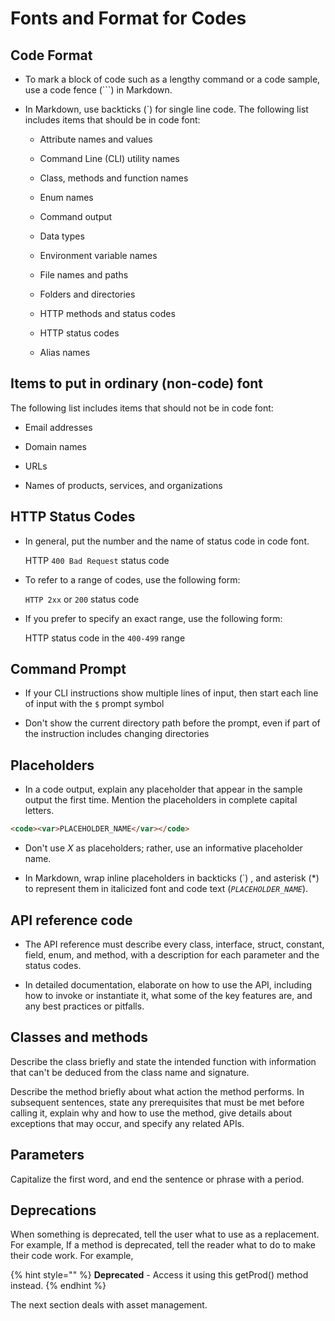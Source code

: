 # Fonts and Format for Codes

## Code Format

* To mark a block of code such as a lengthy command or a code sample, use a code fence (```) in Markdown.

* In Markdown, use backticks (`) for single line code. The following list includes items that should be in code font:

    * Attribute names and values
    
    * Command Line (CLI) utility names

    * Class, methods and function names

    * Enum names

    * Command output

    * Data types

    * Environment variable names

    * File names and paths

    * Folders and directories

    * HTTP methods and status codes

    * HTTP status codes

    * Alias names

## Items to put in ordinary (non-code) font

The following list includes items that should not be in code font:

* Email addresses

* Domain names

* URLs

* Names of products, services, and organizations

## HTTP Status Codes

* In general, put the number and the name of status code in code font.

    HTTP `400 Bad Request` status code

* To refer to a range of codes, use the following form:

    `HTTP 2xx` or `200` status code

* If you prefer to specify an exact range, use the following form:

    HTTP status code in the `400-499` range

## Command Prompt

* If your CLI instructions show multiple lines of input, then start each line of input with the `$` prompt symbol

* Don't show the current directory path before the prompt, even if part of the instruction includes changing directories

## Placeholders

* In a code output, explain any placeholder that appear in the sample output the first time. Mention the placeholders in complete capital letters.

```markdown
<code><var>PLACEHOLDER_NAME</var></code>
```

* Don't use *X* as placeholders; rather, use an informative placeholder name.

* In Markdown, wrap inline placeholders in backticks (\`) , and asterisk (\*) to represent them in italicized font and code text (*`PLACEHOLDER_NAME`*).

## API reference code

* The API reference must describe every class, interface, struct, constant, field, enum, and method, with a description for each parameter and the status codes.

* In detailed documentation, elaborate on how to use the API, including how to invoke or instantiate it, what some of the key features are, and any best practices or pitfalls.

## Classes and methods

Describe the class briefly and state the intended function with information that can't be deduced from the class name and signature.

Describe the method briefly about what action the method performs. In subsequent sentences, state any prerequisites that must be met before calling it, explain why and how to use the method, give details about exceptions that may occur, and specify any related APIs.

## Parameters

Capitalize the first word, and end the sentence or phrase with a period.

## Deprecations

When something is deprecated, tell the user what to use as a replacement. For example, If a method is deprecated, tell the reader what to do to make their code work. For example,

{% hint style="" %}
**Deprecated** - Access it using this getProd() method instead.
{% endhint %}

The next section deals with asset management.
